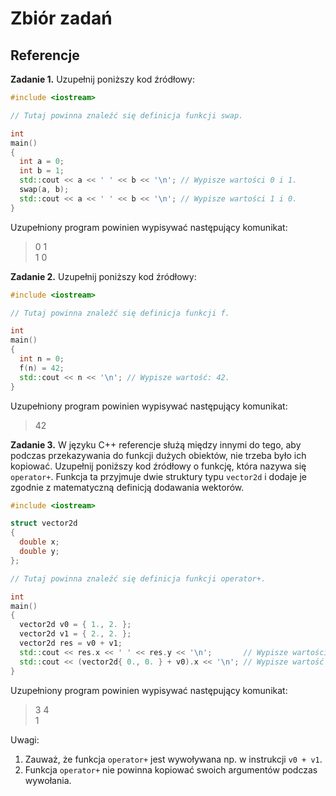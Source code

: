# Zbiór zadań

## Referencje

**Zadanie 1.** Uzupełnij poniższy kod źródłowy:
```cpp
#include <iostream>

// Tutaj powinna znaleźć się definicja funkcji swap.

int
main()
{
  int a = 0;
  int b = 1;
  std::cout << a << ' ' << b << '\n'; // Wypisze wartości 0 i 1.
  swap(a, b);
  std::cout << a << ' ' << b << '\n'; // Wypisze wartości 1 i 0.
}
```
Uzupełniony program powinien wypisywać następujący komunikat:
> 0 1  
> 1 0

**Zadanie 2.** Uzupełnij poniższy kod źródłowy:
```cpp
#include <iostream>

// Tutaj powinna znaleźć się definicja funkcji f.

int
main()
{
  int n = 0;
  f(n) = 42;
  std::cout << n << '\n'; // Wypisze wartość: 42.
}
```
Uzupełniony program powinien wypisywać następujący komunikat:
> 42

**Zadanie 3.** W języku C++ referencje służą między innymi do tego, aby podczas
przekazywania do funkcji dużych obiektów, nie trzeba było ich kopiować.
Uzupełnij poniższy kod źródłowy o funkcję, która nazywa się `operator+`. Funkcja
ta przyjmuje dwie struktury typu `vector2d` i dodaje je zgodnie z matematyczną
definicją dodawania wektorów.
```cpp
#include <iostream>

struct vector2d
{
  double x;
  double y;
};

// Tutaj powinna znaleźć się definicja funkcji operator+.

int
main()
{
  vector2d v0 = { 1., 2. };
  vector2d v1 = { 2., 2. };
  vector2d res = v0 + v1;
  std::cout << res.x << ' ' << res.y << '\n';       // Wypisze wartości 3 i 4.
  std::cout << (vector2d{ 0., 0. } + v0).x << '\n'; // Wypisze wartość 1.
}
```
Uzupełniony program powinien wypisywać następujący komunikat:
>3 4  
>1

Uwagi:
  1. Zauważ, że funkcja `operator+` jest wywoływana np. w instrukcji
     `v0 + v1`.
  2. Funkcja `operator+` nie powinna kopiować swoich argumentów podczas
     wywołania.
